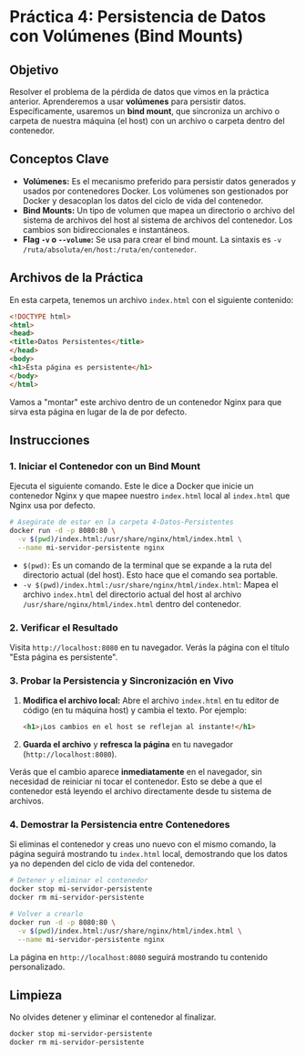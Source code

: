 # Práctica 4: Persistencia de Datos con Volúmenes (Bind Mounts)

## Objetivo
Resolver el problema de la pérdida de datos que vimos en la práctica anterior. Aprenderemos a usar **volúmenes** para persistir datos. Específicamente, usaremos un **bind mount**, que sincroniza un archivo o carpeta de nuestra máquina (el host) con un archivo o carpeta dentro del contenedor.

## Conceptos Clave
- **Volúmenes:** Es el mecanismo preferido para persistir datos generados y usados por contenedores Docker. Los volúmenes son gestionados por Docker y desacoplan los datos del ciclo de vida del contenedor.
- **Bind Mounts:** Un tipo de volumen que mapea un directorio o archivo del sistema de archivos del host al sistema de archivos del contenedor. Los cambios son bidireccionales e instantáneos.
- **Flag `-v` o `--volume`:** Se usa para crear el bind mount. La sintaxis es `-v /ruta/absoluta/en/host:/ruta/en/contenedor`.

## Archivos de la Práctica
En esta carpeta, tenemos un archivo `index.html` con el siguiente contenido:
```html
<!DOCTYPE html>
<html>
<head>
<title>Datos Persistentes</title>
</head>
<body>
<h1>Esta página es persistente</h1>
</body>
</html>
```
Vamos a "montar" este archivo dentro de un contenedor Nginx para que sirva esta página en lugar de la de por defecto.

## Instrucciones

### 1. Iniciar el Contenedor con un Bind Mount
Ejecuta el siguiente comando. Este le dice a Docker que inicie un contenedor Nginx y que mapee nuestro `index.html` local al `index.html` que Nginx usa por defecto.

```bash
# Asegúrate de estar en la carpeta 4-Datos-Persistentes
docker run -d -p 8080:80 \
  -v $(pwd)/index.html:/usr/share/nginx/html/index.html \
  --name mi-servidor-persistente nginx
```
- `$(pwd)`: Es un comando de la terminal que se expande a la ruta del directorio actual (del host). Esto hace que el comando sea portable.
- `-v $(pwd)/index.html:/usr/share/nginx/html/index.html`: Mapea el archivo `index.html` del directorio actual del host al archivo `/usr/share/nginx/html/index.html` dentro del contenedor.

### 2. Verificar el Resultado
Visita `http://localhost:8080` en tu navegador. Verás la página con el título "Esta página es persistente".

### 3. Probar la Persistencia y Sincronización en Vivo
1.  **Modifica el archivo local:** Abre el archivo `index.html` en tu editor de código (en tu máquina host) y cambia el texto. Por ejemplo:
    ```html
    <h1>¡Los cambios en el host se reflejan al instante!</h1>
    ```
2.  **Guarda el archivo** y **refresca la página** en tu navegador (`http://localhost:8080`).

Verás que el cambio aparece **inmediatamente** en el navegador, sin necesidad de reiniciar ni tocar el contenedor. Esto se debe a que el contenedor está leyendo el archivo directamente desde tu sistema de archivos.

### 4. Demostrar la Persistencia entre Contenedores
Si eliminas el contenedor y creas uno nuevo con el mismo comando, la página seguirá mostrando tu `index.html` local, demostrando que los datos ya no dependen del ciclo de vida del contenedor.

```bash
# Detener y eliminar el contenedor
docker stop mi-servidor-persistente
docker rm mi-servidor-persistente

# Volver a crearlo
docker run -d -p 8080:80 \
  -v $(pwd)/index.html:/usr/share/nginx/html/index.html \
  --name mi-servidor-persistente nginx
```
La página en `http://localhost:8080` seguirá mostrando tu contenido personalizado.

## Limpieza
No olvides detener y eliminar el contenedor al finalizar.
```bash
docker stop mi-servidor-persistente
docker rm mi-servidor-persistente
```